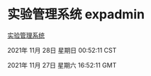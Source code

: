 # 实验管理系统 expadmin
[实验管理系统](http://59.174.24.190:56808/expadmin-782313d2-e1b1-4ea7-932e-3a55e6a1a4d0/)

2021年 11月 28日 星期日 00:52:11 CST

2021年 11月 27日 星期六 16:52:11 GMT
